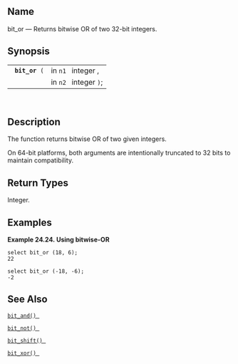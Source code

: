 <div id="fn_bit_or" class="refentry">

<div class="titlepage">

</div>

<div class="refnamediv">

## Name

bit_or — Returns bitwise OR of two 32-bit integers.

</div>

<div class="refsynopsisdiv">

## Synopsis

<div id="fsyn_bit_or" class="funcsynopsis">

|                     |                       |
|---------------------|-----------------------|
| ` `**`bit_or`**` (` | in `n1 ` integer ,    |
|                     | in `n2 ` integer `)`; |

<div class="funcprototype-spacer">

 

</div>

</div>

</div>

<div id="desc_bit_or" class="refsect1">

## Description

The function returns bitwise OR of two given integers.

On 64-bit platforms, both arguments are intentionally truncated to 32
bits to maintain compatibility.

</div>

<div id="ret_bit_or" class="refsect1">

## Return Types

Integer.

</div>

<div id="examples_bit_or" class="refsect1">

## Examples

<div id="ex_bit_or" class="example">

**Example 24.24. Using bitwise-OR**

<div class="example-contents">

``` screen
select bit_or (18, 6);
22

select bit_or (-18, -6);
-2
```

</div>

</div>

  

</div>

<div id="seealso_bit_or" class="refsect1">

## See Also

<a href="fn_bit_and.html" class="link" title="bit_and"><code
class="function">bit_and() </code></a>

<a href="fn_bit_not.html" class="link" title="bit_not"><code
class="function">bit_not() </code></a>

<a href="fn_bit_shift.html" class="link" title="bit_shift"><code
class="function">bit_shift() </code></a>

<a href="fn_bit_xor.html" class="link" title="bit_xor"><code
class="function">bit_xor() </code></a>

</div>

</div>
